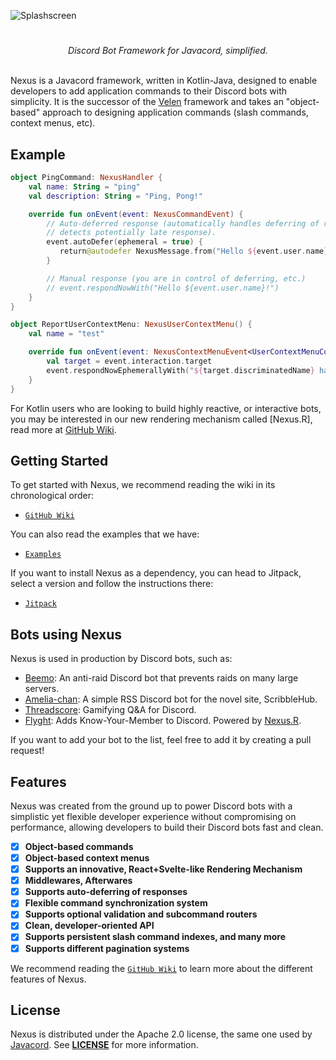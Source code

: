 ![Splashscreen](https://github.com/ShindouMihou/Nexus/assets/69381903/e2e2118b-07c4-4c49-9322-0507dc1ebf5c)

#

<div align="center"><i>Discord Bot Framework for Javacord, simplified.</i></div>
<br/>

Nexus is a Javacord framework, written in Kotlin-Java, designed to enable developers to add application commands to their Discord bots with simplicity. It is the successor of the [Velen](https://github.com/ShindouMihou/velen) framework and takes an "object-based" approach to designing application commands (slash commands, context menus, etc).

## Example

```kotlin
object PingCommand: NexusHandler {
    val name: String = "ping"
    val description: String = "Ping, Pong!"

    override fun onEvent(event: NexusCommandEvent) {
        // Auto-deferred response (automatically handles deferring of responses when the framework
        // detects potentially late response).
        event.autoDefer(ephemeral = true) {
           return@autodefer NexusMessage.from("Hello ${event.user.name}")
        }

        // Manual response (you are in control of deferring, etc.)
        // event.respondNowWith("Hello ${event.user.name}!")
    }
}
```
```kotlin
object ReportUserContextMenu: NexusUserContextMenu() {
    val name = "test"

    override fun onEvent(event: NexusContextMenuEvent<UserContextMenuCommandEvent, UserContextMenuInteraction>) {
        val target = event.interaction.target
        event.respondNowEphemerallyWith("${target.discriminatedName} has been reported to our servers!")
    }
}
```

For Kotlin users who are looking to build highly reactive, or interactive bots, you may be interested in our new rendering mechanism 
called [Nexus.R], read more at [GitHub Wiki](https://github.com/ShindouMihou/Nexus/wiki/Nexus.R).

## Getting Started

To get started with Nexus, we recommend reading the wiki in its chronological order:
- [`GitHub Wiki`](https://github.com/ShindouMihou/Nexus/wiki)

You can also read the examples that we have:
- [`Examples`](examples)

If you want to install Nexus as a dependency, you can head to Jitpack, select a version and follow the instructions there:
- [`Jitpack`](https://jitpack.io/#pw.mihou/Nexus)

## Bots using Nexus
Nexus is used in production by Discord bots, such as:
- [Beemo](https://beemo.gg): An anti-raid Discord bot that prevents raids on many large servers.
- [Amelia-chan](https://github.com/Amelia-chan/Amelia): A simple RSS Discord bot for the novel site, ScribbleHub.
- [Threadscore](https://threadscore.mihou.pw): Gamifying Q&A for Discord.
- [Flyght](https://flyght.mihou.pw): Adds Know-Your-Member to Discord. Powered by [Nexus.R](https://github.com/ShindouMihou/Nexus/wiki/Nexus.R/).

If you want to add your bot to the list, feel free to add it by creating a pull request!

## Features
Nexus was created from the ground up to power Discord bots with a simplistic yet flexible developer experience without compromising 
on performance, allowing developers to build their Discord bots fast and clean.
- [x] **Object-based commands**
- [x] **Object-based context menus**
- [x] **Supports an innovative, React+Svelte-like Rendering Mechanism**
- [x] **Middlewares, Afterwares**
- [x] **Supports auto-deferring of responses**
- [x] **Flexible command synchronization system**
- [x] **Supports optional validation and subcommand routers**
- [x] **Clean, developer-oriented API**
- [x] **Supports persistent slash command indexes, and many more**
- [x] **Supports different pagination systems**

We recommend reading the [`GitHub Wiki`](https://github.com/ShindouMihou/Nexus/wiki) to learn more about the different features of Nexus.

## License

Nexus is distributed under the Apache 2.0 license, the same one used by [Javacord](https://github.com/Javacord/Javacord). See [**LICENSE**](LICENSE) for more information.
